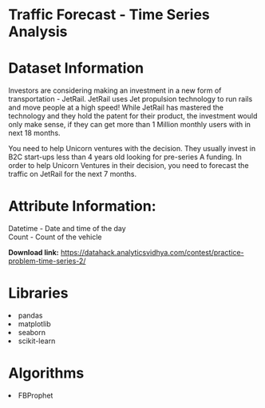 # Traffic Forecast - Time Series Analysis
# Dataset Information

Investors are considering making an investment in a new form of transportation - JetRail. JetRail uses Jet propulsion technology to run rails and move people at a high speed! While JetRail has mastered the technology and they hold the patent for their product, the investment would only make sense, if they can get more than 1 Million monthly users with in next 18 months.
 
You need to help Unicorn ventures with the decision. They usually invest in B2C start-ups less than 4 years old looking for pre-series A funding. In order to help Unicorn Ventures in their decision, you need to forecast the traffic on JetRail for the next 7 months.


# Attribute Information:

Datetime - Date and time of the day \
Count - Count of the vehicle

**Download link:** https://datahack.analyticsvidhya.com/contest/practice-problem-time-series-2/

# Libraries

<li>pandas
<li>matplotlib
<li>seaborn
<li>scikit-learn

# Algorithms

<li>FBProphet
 